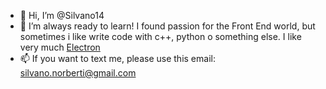 - 👋 Hi, I’m @Silvano14
- 👀 I’m always ready to learn! I found passion for the Front End world, but sometimes i like write code with c++, python o something else. I like very much [Electron](https://github.com/electron/electron)
- 📫 If you want to text me, please use this email: silvano.norberti@gmail.com

<!---
Silvano14/Silvano14 is a ✨ special ✨ repository because its `README.md` (this file) appears on your GitHub profile.
You can click the Preview link to take a look at your changes.
--->
